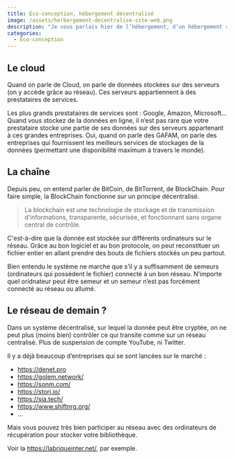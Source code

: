 ```yaml
---
title: Éco-conception, hébergement décentralisé
image: /assets/herbergement-decentralise-site-web.png
description: "Je vous parlais hier de l’hébergement, d’un hébergement respectueux et peu consommateur d’énergie. Sachez qu’actuellement notre d’accès aux données est plutôt basé sur un modèle centralisé. En existe-il un autre ?"
categories:
  - Éco-conception
---
```


## Le cloud

Quand on parle de Cloud, on parle de données stockées sur des serveurs (on y accède grâce au réseau). Ces serveurs appartiennent à des prestataires de services.

Les plus grands prestataires de services sont : Google, Amazon, Microsoft… Quand vous stockez de la données en ligne, il n’est pas rare que votre prestataire stocke une partie de ses données sur des serveurs appartenant à ces grandes entreprises. Oui, quand on parle des GAFAM, on parle des entreprises qui fournissent les meilleurs services de stockages de la données (permettant une disponibilité maximum à travers le monde).

## La chaîne

Depuis peu, on entend parler de BitCoin, de BitTorrent, de BlockChain. Pour faire simple, la BlockChain fonctionne sur un principe décentralisé.

> La blockchain est une technologie de stockage et de transmission d’informations, transparente, sécurisée, et fonctionnant sans organe central de contrôle.

C'est-à-dire que la donnée est stockée sur différents ordinateurs sur le réseau. Grâce au bon logiciel et au bon protocole, on peut reconstituer un fichier entier en allant prendre des bouts de fichiers stockés un peu partout.

Bien entendu le système ne marche que s’il y a suffisamment de semeurs (ordinateurs qui possèdent le fichier) connecté à un bon réseau. N’importe quel oridnateur peut être semeur et un semeur n’est pas forcément connecté au réseau ou allumé.

## Le réseau de demain ?

Dans un système décentralisé, sur lequel la donnée peut être cryptée, on ne peut plus (moins bien) contrôler ce qui transite comme sur un réseau centralisé. Plus de suspension de compte YouTube, ni Twitter.

Il y a déjà beaucoup d’entreprises qui se sont lancées sur le marché :

-   <https://denet.pro>
-   <https://golem.network/>
-   <https://sonm.com/>
-   <https://storj.io/>
-   <https://sia.tech/>
-   <https://www.shiftnrg.org/>
-   …

Mais vous pouvez très bien participer au réseau avec des ordinateurs de récupération pour stocker votre bibliothèque.

Voir la <https://labriqueinter.net/>, par exemple.
